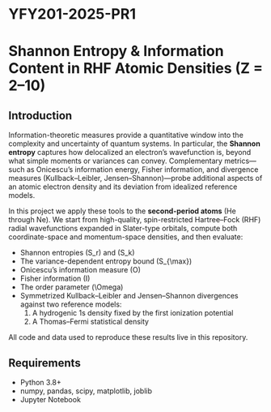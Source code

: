 # YFY201-2025-PR1

# Shannon Entropy & Information Content in RHF Atomic Densities (Z = 2–10)

## Introduction

Information-theoretic measures provide a quantitative window into the complexity and uncertainty of quantum systems.  In particular, the **Shannon entropy** captures how delocalized an electron’s wavefunction is, beyond what simple moments or variances can convey.  Complementary metrics—such as Onicescu’s information energy, Fisher information, and divergence measures (Kullback–Leibler, Jensen–Shannon)—probe additional aspects of an atomic electron density and its deviation from idealized reference models.

In this project we apply these tools to the **second-period atoms** (He through Ne).  We start from high-quality, spin-restricted Hartree–Fock (RHF) radial wavefunctions expanded in Slater-type orbitals, compute both coordinate-space and momentum-space densities, and then evaluate:

- Shannon entropies \(S_r\) and \(S_k\)  
- The variance-dependent entropy bound \(S_{\max}\)  
- Onicescu’s information measure \(O\)  
- Fisher information \(I\)  
- The order parameter \(\Omega\)  
- Symmetrized Kullback–Leibler and Jensen–Shannon divergences against two reference models:
  1. A hydrogenic 1s density fixed by the first ionization potential  
  2. A Thomas–Fermi statistical density  

All code and data used to reproduce these results live in this repository.

## Requirements

- Python 3.8+  
- numpy, pandas, scipy, matplotlib, joblib  
- Jupyter Notebook  
